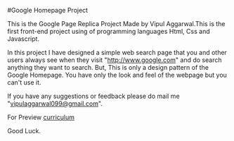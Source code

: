 #Google Homepage Project

This is the Google Page Replica Project Made by Vipul Aggarwal.This is the first front-end project using of programming languages Html, Css and Javascript.

In this project I have designed a simple web search page that you and other users always see when they visit "http://www.google.com" and do search anything they want to search. But, This is only a design pattern of the Google Homepage. You have only the look and feel of the webpage but you can't use it.

If you have any suggestions or feedback please do mail me "vipulaggarwal099@gmail.com".

For Preview [curriculum]()

Good Luck.
